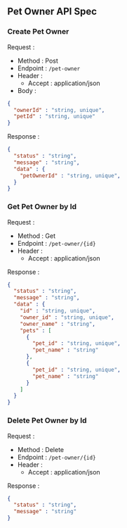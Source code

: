 ## Pet Owner API Spec

### Create Pet Owner

Request :
- Method : Post
- Endpoint : `/pet-owner`
- Header :
  - Accept : application/json
- Body :
```json
{
  "ownerId" : "string, unique",
  "petId" : "string, unique"
}
```

Response :
```json
{
  "status" : "string",
  "message" : "string",
  "data" : {
    "petOwnerId" : "string, unique",
  }
}
```

### Get Pet Owner by Id

Request : 
- Method : Get
- Endpoint : `/pet-owner/{id}`
- Header :
  - Accept : application/json

Response :
```json
{
  "status" : "string",
  "message" : "string",
  "data" : {
    "id" : "string, unique",
    "owner_id" : "string, unique",
    "owner_name" : "string",
    "pets" : [
      {
        "pet_id" : "string, unique",
        "pet_name" : "string"
      },
      {
        "pet_id" : "string, unique",
        "pet_name" : "string"
      }
    ]
  }
}
```

### Delete Pet Owner by Id

Request :
- Method : Delete
- Endpoint : `/pet-owner/{id}`
- Header :
  - Accept : application/json

Response :
```json
{
  "status" : "string",
  "message" : "string"
}
```